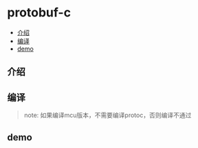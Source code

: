 # protobuf-c

<!-- vim-markdown-toc GFM -->

* [介绍](#介绍)
* [编译](#编译)
* [demo](#demo)

<!-- vim-markdown-toc -->

## 介绍

## 编译

> note: 如果编译mcu版本，不需要编译protoc，否则编译不通过

## demo
